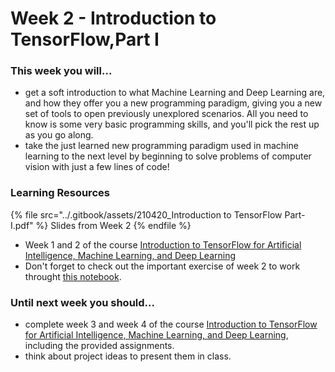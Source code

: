 # Week 2 - Introduction to TensorFlow,Part I

### This week you will...

* get a soft introduction to what Machine Learning and Deep Learning are, and how they offer you a new programming paradigm, giving you a new set of tools to open previously unexplored scenarios. All you need to know is some very basic programming skills, and you'll pick the rest up as you go along.
* take the just learned new programming paradigm used in machine learning to the next level by beginning to solve problems of computer vision with just a few lines of code!

### Learning Resources

{% file src="../.gitbook/assets/210420_Introduction to TensorFlow Part-I.pdf" %}
Slides from Week 2
{% endfile %}

* Week 1 and 2 of the course [Introduction to TensorFlow for Artificial Intelligence, Machine Learning, and Deep Learning](https://www.coursera.org/learn/introduction-tensorflow/)
* Don't forget to check out the important exercise of week 2 to work throught [this notebook](https://github.com/lmoroney/dlaicourse/blob/master/Course%201%20-%20Part%204%20-%20Lesson%202%20-%20Notebook.ipynb).

### Until next week you should...

* complete week 3 and week 4 of the course [Introduction to TensorFlow for Artificial Intelligence, Machine Learning, and Deep Learning](https://www.coursera.org/learn/introduction-tensorflow/), including the provided assignments.
* think about project ideas to present them in class.
